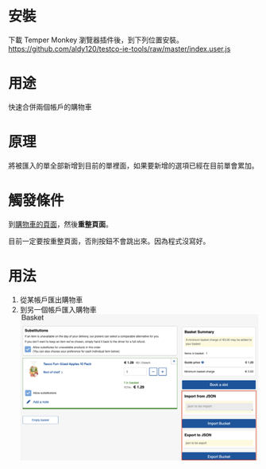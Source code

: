 # 安裝
下載 Temper Monkey 瀏覽器插件後，到下列位置安裝。
https://github.com/aldy120/testco-ie-tools/raw/master/index.user.js

# 用途
快速合併兩個帳戶的購物車

# 原理
將被匯入的單全部新增到目前的單裡面，如果要新增的選項已經在目前單會累加。

# 觸發條件
到[購物車的頁面](https://www.tesco.ie/groceries/en-IE/trolley)，然後**重整頁面**。

目前一定要按重整頁面，否則按鈕不會跳出來。因為程式沒寫好。

# 用法
1. 從某帳戶匯出購物車
2. 到另一個帳戶匯入購物車
![added.png](added.png)

